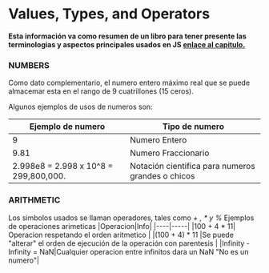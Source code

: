 # Values, Types, and Operators

**Esta información va como resumen de un libro para tener presente las terminologias y aspectos principales usados en JS [enlace al capitulo.](https://eloquentjavascript.net/01_values.html)**

### NUMBERS 
Como dato complementario, el numero entero máximo real que se puede almacemar esta en el rango de 9 cuatrillones (15 ceros).

Algunos ejemplos de usos de numeros son:

|Ejemplo de numero|Tipo de numero|
|-----------------|--------------|
|9|Numero Entero|
|9.81|Numero Fraccionario|
|2.998e8 = 2.998 x 10^8 = 299,800,000.|Notación cientifica para numeros grandes o chicos|

### ARITHMETIC
Los simbolos usados se llaman operadores, tales como _+ , * y %_
Ejemplos de operaciones arimeticas
|Operacion|Info|
|----|-----|
|100 + 4 * 11| Operacion respetando el orden aritmetico |
|(100 + 4) * 11 |Se puede "alterar" el orden de ejecución de la operación con parentesis |
|Infinity - Infinity = NaN|Cualquier operacion entre infinitos dara un NaN "No es un numero"|



